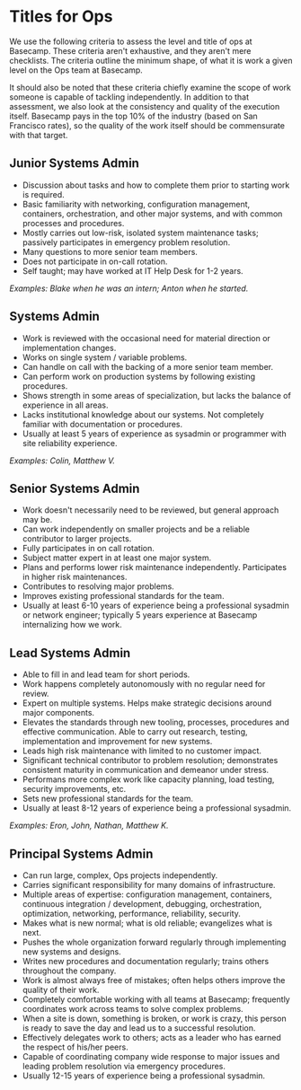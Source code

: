 # Titles for Ops

We use the following criteria to assess the level and title of ops at Basecamp. These criteria aren't exhaustive, and they aren't mere checklists. The criteria outline the minimum shape, of what it is work a given level on the Ops team at Basecamp.

It should also be noted that these criteria chiefly examine the scope of work someone is capable of tackling independently. In addition to that assessment, we also look at the consistency and quality of the execution itself. Basecamp pays in the top 10% of the industry (based on San Francisco rates), so the quality of the work itself should be commensurate with that target.

## Junior Systems Admin
* Discussion about tasks and how to complete them prior to starting work is required.
* Basic familiarity with networking, configuration management, containers, orchestration, and other major systems, and with common processes and procedures.
* Mostly carries out low-risk, isolated system maintenance tasks; passively participates in emergency problem resolution.
* Many questions to more senior team members.
* Does not participate in on-call rotation.
* Self taught; may have worked at IT Help Desk for 1-2 years.

_Examples: Blake when he was an intern; Anton when he started._

## Systems Admin
* Work is reviewed with the occasional need for material direction or implementation changes.
* Works on single system / variable problems.
* Can handle on call with the backing of a more senior team member.
* Can perform work on production systems by following existing procedures.
* Shows strength in some areas of specialization, but lacks the balance of experience in all areas.
* Lacks institutional knowledge about our systems. Not completely familiar with documentation or procedures.
* Usually at least 5 years of experience as sysadmin or programmer with site reliability experience.

_Examples: Colin, Matthew V._

## Senior Systems Admin
* Work doesn't necessarily need to be reviewed, but general approach may be.
* Can work independently on smaller projects and be a reliable contributor to larger projects.
* Fully participates in on call rotation.
* Subject matter expert in at least one major system.
* Plans and performs lower risk maintenance independently. Participates in higher risk maintenances.
* Contributes to resolving major problems.
* Improves existing professional standards for the team.
* Usually at least 6-10 years of experience being a professional sysadmin or network engineer; typically 5 years experience at Basecamp internalizing how we work.

## Lead Systems Admin
* Able to fill in and lead team for short periods.
* Work happens completely autonomously with no regular need for review.
* Expert on multiple systems. Helps make strategic decisions around major components.
* Elevates the standards through new tooling, processes, procedures and effective communication.  Able to carry out research, testing, implementation and improvement for new systems.
* Leads high risk maintenance with limited to no customer impact.
* Significant technical contributor to problem resolution; demonstrates consistent maturity in communication and demeanor under stress.
* Performans more complex work like capacity planning, load testing, security improvements, etc.
* Sets new professional standards for the team.
* Usually at least 8-12 years of experience being a professional sysadmin.

_Examples: Eron, John, Nathan, Matthew K._

## Principal Systems Admin
* Can run large, complex, Ops projects independently.
* Carries significant responsibility for many domains of infrastructure.
* Multiple areas of expertise: configuration management, containers, continuous integration / development, debugging, orchestration, optimization, networking, performance, reliability, security.
* Makes what is new normal; what is old reliable; evangelizes what is next.
* Pushes the whole organization forward regularly through implementing new systems and designs.
* Writes new procedures and documentation regularly; trains others throughout the company.
* Work is almost always free of mistakes; often helps others improve the quality of their work.
* Completely comfortable working with all teams at Basecamp; frequently coordinates work across teams to solve complex problems.
* When a site is down, something is broken, or work is crazy, this person is ready to save the day and lead us to a successful resolution.
* Effectively delegates work to others; acts as a leader who has earned the respect of his/her peers.
* Capable of coordinating company wide response to major issues and leading problem resolution via emergency procedures.
* Usually 12-15 years of experience being a professional sysadmin.

